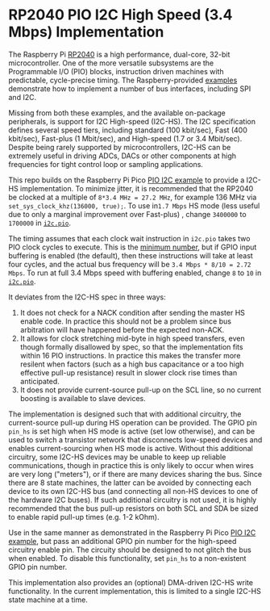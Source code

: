 # RP2040 PIO I2C High Speed (3.4 Mbps) Implementation

The Raspberry Pi [RP2040](https://www.raspberrypi.com/products/rp2040/) is a high performance, dual-core, 32-bit microcontroller. One of the more versatile subsystems are the Programmable I/O (PIO) blocks, instruction driven machines with predictable, cycle-precise timing. The Raspberry-provided [examples](https://github.com/raspberrypi/pico-examples/tree/master/pio) demonstrate how to implement a number of bus interfaces, including SPI and I2C. 

Missing from both these examples, and the available on-package peripherals, is support for I2C High-speed (I2C-HS). The I2C specification defines several speed tiers, including standard (100 kbit/sec), Fast (400 kbit/sec), Fast-plus (1 Mbit/sec), and High-speed (1.7 or 3.4 Mbit/sec). Despite being rarely supported by microcontrollers, I2C-HS can be extremely useful in driving ADCs, DACs or other components at high frequencies for tight control loop or sampling applications.

This repo builds on the Raspberry Pi Pico [PIO I2C example](https://github.com/raspberrypi/pico-examples/tree/master/pio/i2c) to provide a I2C-HS implementation. To minimize jitter, it is recommended that the RP2040 be clocked at a multiple of `8*3.4 MHz = 27.2 MHz`, for example 136 MHz via `set_sys_clock_khz(136000, true);`. To use in`1.7 Mbps` HS mode  (less useful due to only a marginal improvement over Fast-plus) , change `3400000` to `1700000` in [`i2c.pio`](https://github.com/tmcqueen-materials/pio-i2c-hs/blob/main/i2c.pio#L103).

The timing assumes that each clock wait instruction in `i2c.pio` takes two PIO clock cycles to execute. This is the [minimum number](https://github.com/raspberrypi/pico-feedback/issues/238), but if GPIO input buffering is enabled (the default), then these instructions will take at least four cycles, and the actual bus frequency will be `3.4 Mbps * 8/10 = 2.72 Mbps`. To run at full 3.4 Mbps speed with buffering enabled, change `8` to `10` in [`i2c.pio`](https://github.com/tmcqueen-materials/pio-i2c-hs/blob/main/i2c.pio#L103).

It deviates from the I2C-HS spec in three ways:
1. It does not check for a NACK condition after sending the master HS enable code. In practice this should not be a problem since bus arbitration will have happened before the expected non-ACK.
2. It allows for clock stretching mid-byte in high speed transfers, even though formally disallowed by spec, so that the implementation fits within 16 PIO instructions. In practice this makes the transfer more resilent when factors (such as a high bus capacitance or a too high effective pull-up resistance) result in slower clock rise times than anticipated.
3. It does not provide current-source pull-up on the SCL line, so no current boosting is available to slave devices.

The implementation is designed such that with additional circuitry, the current-source pull-up during HS operation can be provided. The GPIO pin `pin_hs` is set high when HS mode is active (set low otherwise), and can be used to switch a transistor network that disconnects low-speed devices and enables current-sourcing when HS mode is active. Without this additional circuitry, some I2C-HS devices may be unable to keep up reliable communications, though in practice this is only likely to occur when wires are very long ("meters"), or if there are many devices sharing the bus. Since there are 8 state machines, the latter can be avoided by connecting each device to its own I2C-HS bus (and connecting all non-HS devices to one of the hardware I2C buses). If such additional circuitry is not used, it is highly recommended that the bus pull-up resistors on both SCL and SDA be sized to enable rapid pull-up times (e.g. 1-2 kOhm).

Use in the same manner as demonstrated in the Raspberry Pi Pico [PIO I2C example](https://github.com/raspberrypi/pico-examples/tree/master/pio/i2c), but pass an additional GPIO pin number for the high-speed circuitry enable pin. The circuity should be designed to not glitch the bus when enabled. To disable this functionality, set `pin_hs` to a non-existent GPIO pin number.

This implementation also provides an (optional) DMA-driven I2C-HS write functionality. In the current implementation, this is limited to a single I2C-HS state machine at a time.
